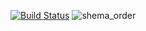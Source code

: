 [![Build Status](https://travis-ci.org/neustupov/OrdersInTheStore.svg?branch=master)](https://travis-ci.org/neustupov/OrdersInTheStore)
![shema_order](https://user-images.githubusercontent.com/25206589/41510530-f793919a-726e-11e8-9d89-798eab079c9e.png)

